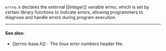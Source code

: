 `errno.h` declares the external [[integer]] variable errno, which is set by certain library functions to indicate errors, allowing programmers to diagnose and handle errors during program execution.

---
#### See also:
- [[errno-base.h]] - The linux error numbers header file.